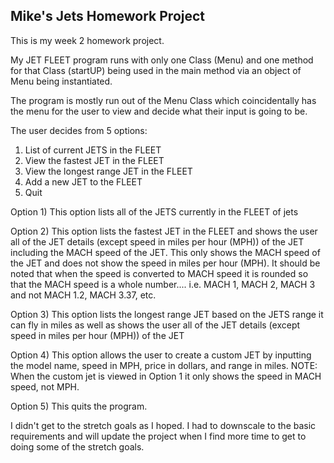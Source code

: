 ## Mike's Jets Homework Project

This is my week 2 homework project.

My JET FLEET program runs with only one Class (Menu)
and one method for that Class (startUP) being used in the
main method via an object of Menu being instantiated.

The program is mostly run out of the Menu Class which
coincidentally has the menu for the user to view and decide
what their input is going to be.

The user decides from 5 options:
1. List of current JETS in the FLEET
2. View the fastest JET in the FLEET
3. View the longest range JET in the FLEET
4. Add a new JET to the FLEET
5. Quit

Option 1) This option lists all of the JETS currently in
the FLEET of jets

Option 2) This option lists the fastest JET in the FLEET
and shows the user all of the JET details (except speed in miles per hour (MPH)) of the JET including the MACH speed of the JET. This only shows the MACH speed of the JET and does not show the speed in miles per hour (MPH). It should be noted that when the speed is converted to MACH speed it is rounded so that the MACH speed is a whole number.... i.e. MACH 1, MACH 2, MACH 3 and not MACH 1.2, MACH 3.37, etc.

Option 3) This option lists the longest range JET based on the
JETS range it can fly in miles as well as shows the user all of the JET details (except speed in miles per hour (MPH)) of the JET

Option 4) This option allows the user to create a custom JET
by inputting the model name, speed in MPH, price in dollars, and range in miles. NOTE: When the custom jet is viewed in Option 1 it only shows the speed in MACH speed, not MPH.

Option 5) This quits the program.






I didn't get to the stretch goals as I hoped.
I had to downscale to the basic requirements and will update the project when
I find more time to get to doing some of the stretch goals.
